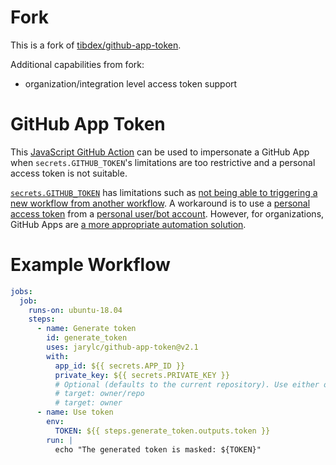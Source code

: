 # Fork

This is a fork of [tibdex/github-app-token](https://github.com/tibdex/github-app-token).

Additional capabilities from fork:
- organization/integration level access token support

# GitHub App Token

This [JavaScript GitHub Action](https://help.github.com/en/actions/building-actions/about-actions#javascript-actions) can be used to impersonate a GitHub App when `secrets.GITHUB_TOKEN`'s limitations are too restrictive and a personal access token is not suitable.

[`secrets.GITHUB_TOKEN`](https://help.github.com/en/actions/configuring-and-managing-workflows/authenticating-with-the-github_token) has limitations such as [not being able to triggering a new workflow from another workflow](https://github.community/t5/GitHub-Actions/Triggering-a-new-workflow-from-another-workflow/td-p/31676).
A workaround is to use a [personal access token](https://help.github.com/en/github/authenticating-to-github/creating-a-personal-access-token-for-the-command-line) from a [personal user/bot account](https://help.github.com/en/github/getting-started-with-github/types-of-github-accounts#personal-user-accounts).
However, for organizations, GitHub Apps are [a more appropriate automation solution](https://developer.github.com/apps/differences-between-apps/#machine-vs-bot-accounts).

# Example Workflow

```yml
jobs:
  job:
    runs-on: ubuntu-18.04
    steps:
      - name: Generate token
        id: generate_token
        uses: jarylc/github-app-token@v2.1
        with:
          app_id: ${{ secrets.APP_ID }}
          private_key: ${{ secrets.PRIVATE_KEY }}
          # Optional (defaults to the current repository). Use either one.
          # target: owner/repo
          # target: owner
      - name: Use token
        env:
          TOKEN: ${{ steps.generate_token.outputs.token }}
        run: |
          echo "The generated token is masked: ${TOKEN}"
```
